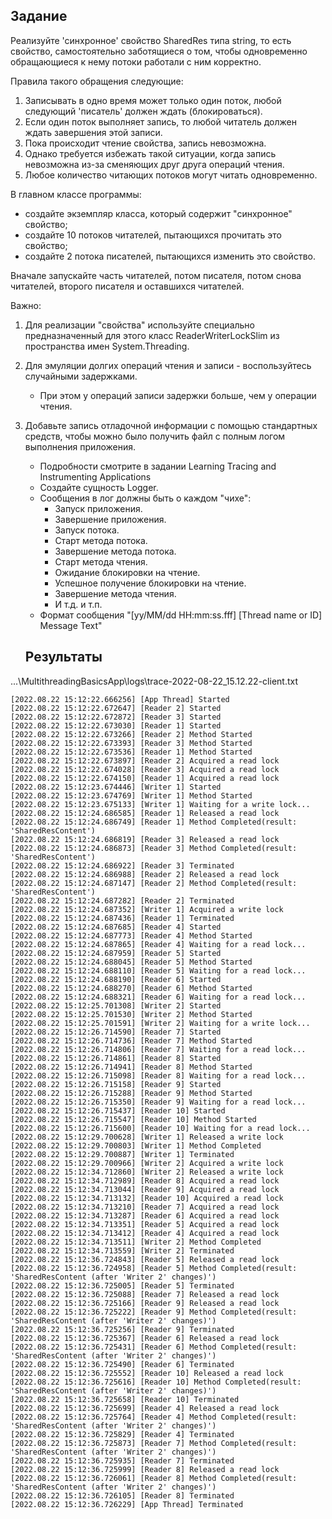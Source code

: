 ## Задание

Реализуйте 'синхронное' свойство SharedRes типа string, то есть свойство, самостоятельно заботящиеся о том, чтобы одновременно обращающиеся к нему потоки работали с ним корректно.

Правила такого обращения следующие:
1. Записывать в одно время может только один поток, любой следующий 'писатель' должен ждать (блокироваться).
2. Если один поток выполняет запись, то любой читатель должен ждать завершения этой записи.
3. Пока происходит чтение свойства, запись невозможна.
4. Однако требуется избежать такой ситуации, когда запись невозможна из-за сменяющих друг друга операций чтения.
5. Любое количество читающих потоков могут читать одновременно.

В главном классе программы:
- создайте экземпляр класса, который содержит "синхронное" свойство;
- создайте 10 потоков читателей, пытающихся прочитать это свойство;
- создайте 2 потока писателей, пытающихся изменить это свойство.

Вначале запускайте часть читателей, потом писателя, потом снова читателей, второго писателя и оставшихся читателей.

Важно:
1. Для реализации "свойства" используйте специально предназначенный для этого класс ReaderWriterLockSlim из пространства имен System.Threading.
2. Для эмуляции долгих операций чтения и записи - воспользуйтесь случайными задержками.
    - При этом у операций записи задержки больше, чем у операции чтения.
3. Добавьте запись отладочной информации с помощью стандартных средств, чтобы можно было получить файл с полным логом выполнения приложения.
    - Подробности смотрите в задании Learning Tracing and Instrumenting Applications
    - Создайте сущность Logger.
    - Сообщения в лог должны быть о каждом "чихе":
        - Запуск приложения.
        - Завершение приложения.
        - Запуск потока.
        - Старт метода потока.
        - Завершение метода потока.
        - Старт метода чтения.
        - Ожидание блокировки на чтение.
        - Успешное получение блокировки на чтение.
        - Завершение метода чтения.
        - И т.д. и т.п.
    - Формат сообщения "[yy/MM/dd HH:mm:ss.fff] [Thread name or ID] Message Text"
    
    ## Результаты

...\MultithreadingBasicsApp\logs\trace-2022-08-22_15.12.22-client.txt
```
[2022.08.22 15:12:22.666256] [App Thread] Started
[2022.08.22 15:12:22.672647] [Reader 2] Started
[2022.08.22 15:12:22.672872] [Reader 3] Started
[2022.08.22 15:12:22.673030] [Reader 1] Started
[2022.08.22 15:12:22.673266] [Reader 2] Method Started
[2022.08.22 15:12:22.673393] [Reader 3] Method Started
[2022.08.22 15:12:22.673536] [Reader 1] Method Started
[2022.08.22 15:12:22.673897] [Reader 2] Acquired a read lock
[2022.08.22 15:12:22.674028] [Reader 3] Acquired a read lock
[2022.08.22 15:12:22.674150] [Reader 1] Acquired a read lock
[2022.08.22 15:12:23.674446] [Writer 1] Started
[2022.08.22 15:12:23.674769] [Writer 1] Method Started
[2022.08.22 15:12:23.675133] [Writer 1] Waiting for a write lock...
[2022.08.22 15:12:24.686585] [Reader 1] Released a read lock
[2022.08.22 15:12:24.686749] [Reader 1] Method Completed(result: 'SharedResContent')
[2022.08.22 15:12:24.686819] [Reader 3] Released a read lock
[2022.08.22 15:12:24.686873] [Reader 3] Method Completed(result: 'SharedResContent')
[2022.08.22 15:12:24.686922] [Reader 3] Terminated
[2022.08.22 15:12:24.686988] [Reader 2] Released a read lock
[2022.08.22 15:12:24.687147] [Reader 2] Method Completed(result: 'SharedResContent')
[2022.08.22 15:12:24.687282] [Reader 2] Terminated
[2022.08.22 15:12:24.687352] [Writer 1] Acquired a write lock
[2022.08.22 15:12:24.687436] [Reader 1] Terminated
[2022.08.22 15:12:24.687685] [Reader 4] Started
[2022.08.22 15:12:24.687773] [Reader 4] Method Started
[2022.08.22 15:12:24.687865] [Reader 4] Waiting for a read lock...
[2022.08.22 15:12:24.687959] [Reader 5] Started
[2022.08.22 15:12:24.688045] [Reader 5] Method Started
[2022.08.22 15:12:24.688110] [Reader 5] Waiting for a read lock...
[2022.08.22 15:12:24.688190] [Reader 6] Started
[2022.08.22 15:12:24.688270] [Reader 6] Method Started
[2022.08.22 15:12:24.688321] [Reader 6] Waiting for a read lock...
[2022.08.22 15:12:25.701308] [Writer 2] Started
[2022.08.22 15:12:25.701530] [Writer 2] Method Started
[2022.08.22 15:12:25.701591] [Writer 2] Waiting for a write lock...
[2022.08.22 15:12:26.714590] [Reader 7] Started
[2022.08.22 15:12:26.714736] [Reader 7] Method Started
[2022.08.22 15:12:26.714806] [Reader 7] Waiting for a read lock...
[2022.08.22 15:12:26.714861] [Reader 8] Started
[2022.08.22 15:12:26.714941] [Reader 8] Method Started
[2022.08.22 15:12:26.715098] [Reader 8] Waiting for a read lock...
[2022.08.22 15:12:26.715158] [Reader 9] Started
[2022.08.22 15:12:26.715288] [Reader 9] Method Started
[2022.08.22 15:12:26.715350] [Reader 9] Waiting for a read lock...
[2022.08.22 15:12:26.715437] [Reader 10] Started
[2022.08.22 15:12:26.715547] [Reader 10] Method Started
[2022.08.22 15:12:26.715600] [Reader 10] Waiting for a read lock...
[2022.08.22 15:12:29.700628] [Writer 1] Released a write lock
[2022.08.22 15:12:29.700803] [Writer 1] Method Completed
[2022.08.22 15:12:29.700887] [Writer 1] Terminated
[2022.08.22 15:12:29.700966] [Writer 2] Acquired a write lock
[2022.08.22 15:12:34.712860] [Writer 2] Released a write lock
[2022.08.22 15:12:34.712989] [Reader 8] Acquired a read lock
[2022.08.22 15:12:34.713044] [Reader 9] Acquired a read lock
[2022.08.22 15:12:34.713132] [Reader 10] Acquired a read lock
[2022.08.22 15:12:34.713210] [Reader 7] Acquired a read lock
[2022.08.22 15:12:34.713287] [Reader 6] Acquired a read lock
[2022.08.22 15:12:34.713351] [Reader 5] Acquired a read lock
[2022.08.22 15:12:34.713412] [Reader 4] Acquired a read lock
[2022.08.22 15:12:34.713511] [Writer 2] Method Completed
[2022.08.22 15:12:34.713559] [Writer 2] Terminated
[2022.08.22 15:12:36.724843] [Reader 5] Released a read lock
[2022.08.22 15:12:36.724958] [Reader 5] Method Completed(result: 'SharedResContent (after 'Writer 2' changes)')
[2022.08.22 15:12:36.725005] [Reader 5] Terminated
[2022.08.22 15:12:36.725088] [Reader 7] Released a read lock
[2022.08.22 15:12:36.725166] [Reader 9] Released a read lock
[2022.08.22 15:12:36.725222] [Reader 9] Method Completed(result: 'SharedResContent (after 'Writer 2' changes)')
[2022.08.22 15:12:36.725256] [Reader 9] Terminated
[2022.08.22 15:12:36.725367] [Reader 6] Released a read lock
[2022.08.22 15:12:36.725431] [Reader 6] Method Completed(result: 'SharedResContent (after 'Writer 2' changes)')
[2022.08.22 15:12:36.725490] [Reader 6] Terminated
[2022.08.22 15:12:36.725552] [Reader 10] Released a read lock
[2022.08.22 15:12:36.725616] [Reader 10] Method Completed(result: 'SharedResContent (after 'Writer 2' changes)')
[2022.08.22 15:12:36.725658] [Reader 10] Terminated
[2022.08.22 15:12:36.725699] [Reader 4] Released a read lock
[2022.08.22 15:12:36.725764] [Reader 4] Method Completed(result: 'SharedResContent (after 'Writer 2' changes)')
[2022.08.22 15:12:36.725829] [Reader 4] Terminated
[2022.08.22 15:12:36.725873] [Reader 7] Method Completed(result: 'SharedResContent (after 'Writer 2' changes)')
[2022.08.22 15:12:36.725935] [Reader 7] Terminated
[2022.08.22 15:12:36.725999] [Reader 8] Released a read lock
[2022.08.22 15:12:36.726061] [Reader 8] Method Completed(result: 'SharedResContent (after 'Writer 2' changes)')
[2022.08.22 15:12:36.726105] [Reader 8] Terminated
[2022.08.22 15:12:36.726229] [App Thread] Terminated

```